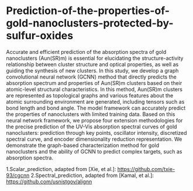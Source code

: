 # Prediction-of-the-properties-of-gold-nanoclusters-protected-by-sulfur-oxides
  Accurate and efficient prediction of the absorption spectra of gold nanoclusters (Aun(SR)m) is essential for elucidating the structure-activity relationship between cluster structure and optical properties, as well as guiding the synthesis of new clusters. In this study, we develop a graph convolutional neural network (GCNN) method that directly predicts the absorption spectrum and properties of Aun(SR)m clusters based on their atomic-level structural characteristics. In this method, Aun(SR)m clusters are represented as topological graphs and various features about the atomic surrounding environment are generated, including tensors such as bond length and bond angle. The model framework can accurately predict the properties of nanoclusters with limited training data. Based on this neural network framework, we propose four extension methodologies for the precise prediction of the UV-Vis absorption spectral curves of gold nanoclusters: prediction through key points, oscillator intensity, discretized spectral curve, and encoder dimensionality reduction representation. We demonstrate the graph-based characterization method for gold nanoclusters and the ability of GCNN to predict complex targets, such as absorption spectra.
  
1.Scalar_prediction, adapted from [Xie, et al.]: https://github.com/txie-93/cgcnn
2.Spectral_prediction, adapted from [Kamal, et al.]: https://github.com/usnistgov/alignn
